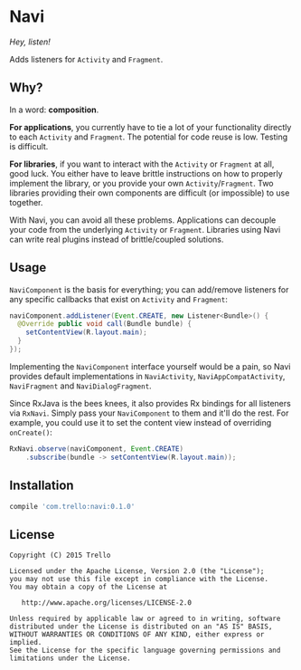 # Navi

*Hey, listen!*

Adds listeners for `Activity` and `Fragment`.

## Why?

In a word: **composition**.

**For applications**, you currently have to tie a lot of your functionality directly to each `Activity` and `Fragment`. The potential for code reuse is low. Testing is difficult.

**For libraries**, if you want to interact with the `Activity` or `Fragment` at all, good luck. You either have to leave brittle instructions on how to properly implement the library, or you provide your own `Activity`/`Fragment`. Two libraries providing their own components are difficult (or impossible) to use together.

With Navi, you can avoid all these problems. Applications can decouple your code from the underlying `Activity` or `Fragment`. Libraries using Navi can write real plugins instead of brittle/coupled solutions.

## Usage

`NaviComponent` is the basis for everything; you can add/remove listeners for
any specific callbacks that exist on `Activity` and `Fragment`:

```java
naviComponent.addListener(Event.CREATE, new Listener<Bundle>() {
  @Override public void call(Bundle bundle) {
    setContentView(R.layout.main);
  }
});
```

Implementing the `NaviComponent` interface yourself would be a pain, so Navi provides default
implementations in `NaviActivity`, `NaviAppCompatActivity`, `NaviFragment` and
`NaviDialogFragment`.

Since RxJava is the bees knees, it also provides Rx bindings for all listeners via `RxNavi`. Simply pass your `NaviComponent` to them and it'll do the
rest. For example, you could use it to set the content view instead of overriding `onCreate()`:

```java
RxNavi.observe(naviComponent, Event.CREATE)
    .subscribe(bundle -> setContentView(R.layout.main));
```

## Installation

```gradle
compile 'com.trello:navi:0.1.0'
```

## License

    Copyright (C) 2015 Trello

    Licensed under the Apache License, Version 2.0 (the "License");
    you may not use this file except in compliance with the License.
    You may obtain a copy of the License at

       http://www.apache.org/licenses/LICENSE-2.0

    Unless required by applicable law or agreed to in writing, software
    distributed under the License is distributed on an "AS IS" BASIS,
    WITHOUT WARRANTIES OR CONDITIONS OF ANY KIND, either express or implied.
    See the License for the specific language governing permissions and
    limitations under the License.